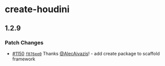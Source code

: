 # create-houdini

## 1.2.9

### Patch Changes

-   [#1150](https://github.com/HoudiniGraphql/houdini/pull/1150) [`f076ee0`](https://github.com/HoudiniGraphql/houdini/commit/f076ee04d692a0b0afb72d7fa390ccb28b7a93c8) Thanks [@AlecAivazis](https://github.com/AlecAivazis)! - add create package to scaffold framework
